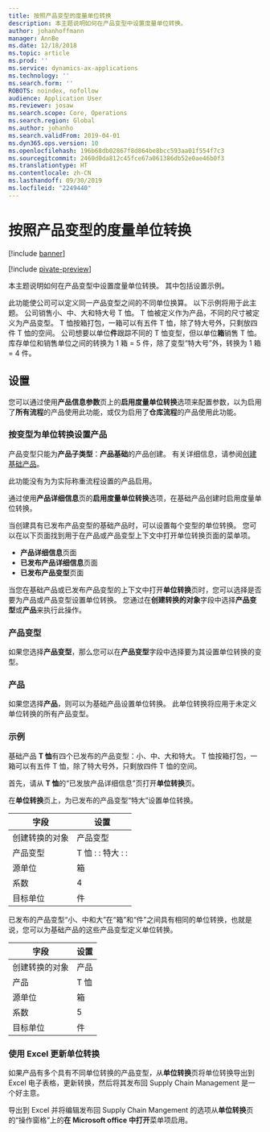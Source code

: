```yaml
---
title: 按照产品变型的度量单位转换
description: 本主题说明如何在产品变型中设置度量单位转换。
author: johanhoffmann
manager: AnnBe
ms.date: 12/18/2018
ms.topic: article
ms.prod: ''
ms.service: dynamics-ax-applications
ms.technology: ''
ms.search.form: ''
ROBOTS: noindex, nofollow
audience: Application User
ms.reviewer: josaw
ms.search.scope: Core, Operations
ms.search.region: Global
ms.author: johanho
ms.search.validFrom: 2019-04-01
ms.dyn365.ops.version: 10
ms.openlocfilehash: 196b68db02867f8d864be8bcc593aa01f554f7c3
ms.sourcegitcommit: 2460d0da812c45fce67a061386db52e0ae46b0f3
ms.translationtype: HT
ms.contentlocale: zh-CN
ms.lasthandoff: 09/30/2019
ms.locfileid: "2249440"
---
```

# <a name="unit-of-measure-conversion-per-product-variant"></a>按照产品变型的度量单位转换

[!include [banner](../includes/banner.md)]

[!include [pivate-preview](../includes/pivate-preview-banner.md)]

本主题说明如何在产品变型中设置度量单位转换。 其中包括设置示例。

此功能使公司可以定义同一产品变型之间的不同单位换算。 以下示例将用于此主题。 公司销售小、中、大和特大号 T 恤。 T 恤被定义作为产品，不同的尺寸被定义为产品变型。 T 恤按箱打包，一箱可以有五件 T 恤，除了特大号外，只剩放四件 T 恤的空间。 公司想要以单位**件**跟踪不同的 T 恤变型，但以单位**箱**销售 T 恤。 库存单位和销售单位之间的转换为 1 箱 = 5 件，除了变型“特大号”外，转换为 1 箱 = 4 件。

## <a name="setup"></a>设置

您可以通过使用**产品信息参数**页上的**启用度量单位转换**选项来配置参数，以为启用了**所有流程**的产品使用此功能，或仅为启用了**仓库流程**的产品使用此功能。

### <a name="set-up-a-product-for-unit-conversion-per-variant"></a>按变型为单位转换设置产品

产品变型只能为**产品子类型**：**产品基础**的产品创建。 有关详细信息，请参阅[创建基础产品](tasks/create-product-master.md)。

此功能没有为为实际称重流程设置的产品启用。 

通过使用**产品详细信息**页的**启用度量单位转换**选项，在基础产品创建时启用度量单位转换。

当创建具有已发布产品变型的基础产品时，可以设置每个变型的单位转换。 您可以在以下页面找到用于在产品或产品变型上下文中打开单位转换页面的菜单项。

-   **产品详细信息**页面
-   **已发布产品详细信息**页面
-   **已发布产品变型**页面

当您在基础产品或已发布产品变型的上下文中打开**单位转换**页时，您可以选择是否要为产品或产品变型设置单位转换。 您通过在**创建转换的对象**字段中选择**产品变型**或**产品**来执行此操作。

### <a name="product-variant"></a>产品变型

如果您选择**产品变型**，那么您可以在**产品变型**字段中选择要为其设置单位转换的变型。

### <a name="product"></a>产品

如果您选择**产品**，则可以为基础产品设置单位转换。 此单位转换将应用于未定义单位转换的所有产品变型。

### <a name="example"></a>示例

基础产品 **T 恤**有四个已发布的产品变型：小、中、大和特大。 T 恤按箱打包，一箱可以有五件 T 恤，除了特大号外，只剩放四件 T 恤的空间。

首先，请从 **T 恤**的“已发放产品详细信息”页打开**单位转换**页。

在**单位转换**页上，为已发布的产品变型“特大”设置单位转换。

| **字段**             | **设置**             |
|-----------------------|-------------------------|
| 创建转换的对象 | 产品变型         |
| 产品变型       | T 恤 : : 特大 : : |
| 源单位             | 箱                   |
| 系数                | 4                       |
| 目标单位               | 件                  |

已发布的产品变型“小、中和大”在“箱”和“件”之间具有相同的单位转换，也就是说，您可以为基础产品的这些产品变型定义单位转换。

| **字段**             | **设置** |
|-----------------------|-------------|
| 创建转换的对象 | 产品     |
| 产品               | T 恤     |
| 源单位             | 箱       |
| 系数                | 5           |
| 目标单位               | 件      |

### <a name="using-excel-to-update-the-unit-conversions"></a>使用 Excel 更新单位转换

如果产品有多个具有不同单位转换的产品变型，从**单位转换**页将单位转换导出到 Excel 电子表格，更新转换，然后将其发布回 Supply Chain Management 是一个好主意。

导出到 Excel 并将编辑发布回 Supply Chain Mangement 的选项从**单位转换**页的“操作窗格”上的**在 Microsoft office 中打开**菜单项启用。
